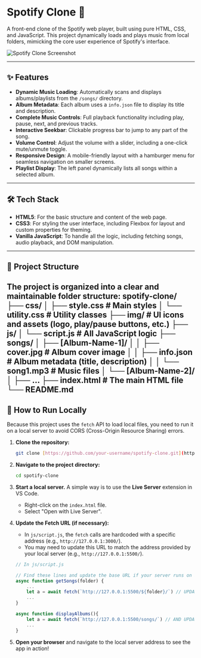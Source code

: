 # Spotify Clone 🎵

A front-end clone of the Spotify web player, built using pure HTML, CSS, and JavaScript. This project dynamically loads and plays music from local folders, mimicking the core user experience of Spotify's interface.

![Spotify Clone Screenshot](image_ef0114.png)

---

## ✨ Features

* **Dynamic Music Loading**: Automatically scans and displays albums/playlists from the `/songs/` directory.
* **Album Metadata**: Each album uses a `info.json` file to display its title and description.
* **Complete Music Controls**: Full playback functionality including play, pause, next, and previous tracks.
* **Interactive Seekbar**: Clickable progress bar to jump to any part of the song.
* **Volume Control**: Adjust the volume with a slider, including a one-click mute/unmute toggle.
* **Responsive Design**: A mobile-friendly layout with a hamburger menu for seamless navigation on smaller screens.
* **Playlist Display**: The left panel dynamically lists all songs within a selected album.

---

## 🛠️ Tech Stack

* **HTML5**: For the basic structure and content of the web page.
* **CSS3**: For styling the user interface, including Flexbox for layout and custom properties for theming.
* **Vanilla JavaScript**: To handle all the logic, including fetching songs, audio playback, and DOM manipulation.

---

## 📂 Project Structure

The project is organized into a clear and maintainable folder structure:
spotify-clone/
├── css/
│   ├── style.css       # Main styles
│   └── utility.css     # Utility classes
├── img/                # UI icons and assets (logo, play/pause buttons, etc.)
├── js/
│   └── script.js       # All JavaScript logic
├── songs/
│   ├── [Album-Name-1]/
│   │   ├── cover.jpg   # Album cover image
│   │   ├── info.json   # Album metadata (title, description)
│   │   └── song1.mp3   # Music files
│   └── [Album-Name-2]/
│       ├── ...
├── index.html          # The main HTML file
└── README.md
---

## 🚀 How to Run Locally

Because this project uses the `fetch` API to load local files, you need to run it on a local server to avoid CORS (Cross-Origin Resource Sharing) errors.

1.  **Clone the repository:**
    ```bash
    git clone [https://github.com/your-username/spotify-clone.git](https://github.com/your-username/spotify-clone.git)
    ```

2.  **Navigate to the project directory:**
    ```bash
    cd spotify-clone
    ```

3.  **Start a local server.** A simple way is to use the **Live Server** extension in VS Code.
    * Right-click on the `index.html` file.
    * Select "Open with Live Server".

4.  **Update the Fetch URL (if necessary):**
    * In `js/script.js`, the `fetch` calls are hardcoded with a specific address (e.g., `http://127.0.0.1:3000/`).
    * You may need to update this URL to match the address provided by your local server (e.g., `http://127.0.0.1:5500/`).

    ```javascript
    // In js/script.js
    
    // Find these lines and update the base URL if your server runs on a different port
    async function getSongs(folder) {
        ...
        let a = await fetch(`http://127.0.0.1:5500/${folder}/`) // UPDATE THIS
        ...
    }

    async function displayAlbums(){
        let a = await fetch(`http://127.0.0.1:5500/songs/`) // AND UPDATE THIS
        ...
    }
    ```

5.  **Open your browser** and navigate to the local server address to see the app in action!

